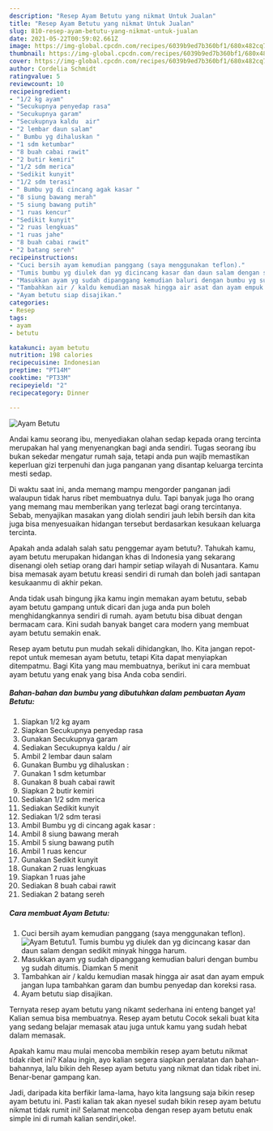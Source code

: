 ```yaml
---
description: "Resep Ayam Betutu yang nikmat Untuk Jualan"
title: "Resep Ayam Betutu yang nikmat Untuk Jualan"
slug: 810-resep-ayam-betutu-yang-nikmat-untuk-jualan
date: 2021-05-22T00:59:02.661Z
image: https://img-global.cpcdn.com/recipes/6039b9ed7b360bf1/680x482cq70/ayam-betutu-foto-resep-utama.jpg
thumbnail: https://img-global.cpcdn.com/recipes/6039b9ed7b360bf1/680x482cq70/ayam-betutu-foto-resep-utama.jpg
cover: https://img-global.cpcdn.com/recipes/6039b9ed7b360bf1/680x482cq70/ayam-betutu-foto-resep-utama.jpg
author: Cordelia Schmidt
ratingvalue: 5
reviewcount: 10
recipeingredient:
- "1/2 kg ayam"
- "Secukupnya penyedap rasa"
- "Secukupnya garam"
- "Secukupnya kaldu  air"
- "2 lembar daun salam"
- " Bumbu yg dihaluskan "
- "1 sdm ketumbar"
- "8 buah cabai rawit"
- "2 butir kemiri"
- "1/2 sdm merica"
- "Sedikit kunyit"
- "1/2 sdm terasi"
- " Bumbu yg di cincang agak kasar "
- "8 siung bawang merah"
- "5 siung bawang putih"
- "1 ruas kencur"
- "Sedikit kunyit"
- "2 ruas lengkuas"
- "1 ruas jahe"
- "8 buah cabai rawit"
- "2 batang sereh"
recipeinstructions:
- "Cuci bersih ayam kemudian panggang (saya menggunakan teflon)."
- "Tumis bumbu yg diulek dan yg dicincang kasar dan daun salam dengan sedikit minyak hingga harum."
- "Masukkan ayam yg sudah dipanggang kemudian baluri dengan bumbu yg sudah ditumis. Diamkan 5 menit"
- "Tambahkan air / kaldu kemudian masak hingga air asat dan ayam empuk jangan lupa tambahkan garam dan bumbu penyedap dan koreksi rasa."
- "Ayam betutu siap disajikan."
categories:
- Resep
tags:
- ayam
- betutu

katakunci: ayam betutu 
nutrition: 198 calories
recipecuisine: Indonesian
preptime: "PT14M"
cooktime: "PT33M"
recipeyield: "2"
recipecategory: Dinner

---
```



![Ayam Betutu](https://img-global.cpcdn.com/recipes/6039b9ed7b360bf1/680x482cq70/ayam-betutu-foto-resep-utama.jpg)

Andai kamu seorang ibu, menyediakan olahan sedap kepada orang tercinta merupakan hal yang menyenangkan bagi anda sendiri. Tugas seorang ibu bukan sekedar mengatur rumah saja, tetapi anda pun wajib memastikan keperluan gizi terpenuhi dan juga panganan yang disantap keluarga tercinta mesti sedap.

Di waktu  saat ini, anda memang mampu mengorder panganan jadi walaupun tidak harus ribet membuatnya dulu. Tapi banyak juga lho orang yang memang mau memberikan yang terlezat bagi orang tercintanya. Sebab, menyajikan masakan yang diolah sendiri jauh lebih bersih dan kita juga bisa menyesuaikan hidangan tersebut berdasarkan kesukaan keluarga tercinta. 



Apakah anda adalah salah satu penggemar ayam betutu?. Tahukah kamu, ayam betutu merupakan hidangan khas di Indonesia yang sekarang disenangi oleh setiap orang dari hampir setiap wilayah di Nusantara. Kamu bisa memasak ayam betutu kreasi sendiri di rumah dan boleh jadi santapan kesukaanmu di akhir pekan.

Anda tidak usah bingung jika kamu ingin memakan ayam betutu, sebab ayam betutu gampang untuk dicari dan juga anda pun boleh menghidangkannya sendiri di rumah. ayam betutu bisa dibuat dengan bermacam cara. Kini sudah banyak banget cara modern yang membuat ayam betutu semakin enak.

Resep ayam betutu pun mudah sekali dihidangkan, lho. Kita jangan repot-repot untuk memesan ayam betutu, tetapi Kita dapat menyiapkan ditempatmu. Bagi Kita yang mau membuatnya, berikut ini cara membuat ayam betutu yang enak yang bisa Anda coba sendiri.

<!--inarticleads1-->

##### Bahan-bahan dan bumbu yang dibutuhkan dalam pembuatan Ayam Betutu:

1. Siapkan 1/2 kg ayam
1. Siapkan Secukupnya penyedap rasa
1. Gunakan Secukupnya garam
1. Sediakan Secukupnya kaldu / air
1. Ambil 2 lembar daun salam
1. Gunakan  Bumbu yg dihaluskan :
1. Gunakan 1 sdm ketumbar
1. Gunakan 8 buah cabai rawit
1. Siapkan 2 butir kemiri
1. Sediakan 1/2 sdm merica
1. Sediakan Sedikit kunyit
1. Sediakan 1/2 sdm terasi
1. Ambil  Bumbu yg di cincang agak kasar :
1. Ambil 8 siung bawang merah
1. Ambil 5 siung bawang putih
1. Ambil 1 ruas kencur
1. Gunakan Sedikit kunyit
1. Gunakan 2 ruas lengkuas
1. Siapkan 1 ruas jahe
1. Sediakan 8 buah cabai rawit
1. Sediakan 2 batang sereh




<!--inarticleads2-->

##### Cara membuat Ayam Betutu:

1. Cuci bersih ayam kemudian panggang (saya menggunakan teflon).
<img src="https://img-global.cpcdn.com/steps/ec2776b359d8cf1c/160x128cq70/ayam-betutu-langkah-memasak-1-foto.jpg" alt="Ayam Betutu">1. Tumis bumbu yg diulek dan yg dicincang kasar dan daun salam dengan sedikit minyak hingga harum.
1. Masukkan ayam yg sudah dipanggang kemudian baluri dengan bumbu yg sudah ditumis. Diamkan 5 menit
1. Tambahkan air / kaldu kemudian masak hingga air asat dan ayam empuk jangan lupa tambahkan garam dan bumbu penyedap dan koreksi rasa.
1. Ayam betutu siap disajikan.




Ternyata resep ayam betutu yang nikamt sederhana ini enteng banget ya! Kalian semua bisa membuatnya. Resep ayam betutu Cocok sekali buat kita yang sedang belajar memasak atau juga untuk kamu yang sudah hebat dalam memasak.

Apakah kamu mau mulai mencoba membikin resep ayam betutu nikmat tidak ribet ini? Kalau ingin, ayo kalian segera siapkan peralatan dan bahan-bahannya, lalu bikin deh Resep ayam betutu yang nikmat dan tidak ribet ini. Benar-benar gampang kan. 

Jadi, daripada kita berfikir lama-lama, hayo kita langsung saja bikin resep ayam betutu ini. Pasti kalian tak akan nyesel sudah bikin resep ayam betutu nikmat tidak rumit ini! Selamat mencoba dengan resep ayam betutu enak simple ini di rumah kalian sendiri,oke!.

